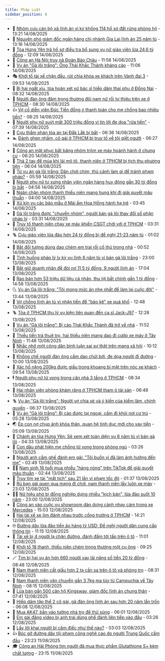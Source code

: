 ```yaml
---
title: Pháp Luật
sidebar_position: 8
---
```


<!-- dantri-phap-luat:START -->
- 🌊 [Nhóm cựu cán bộ xã lĩnh án vì ký khống 114 hồ sơ đất rừng phòng hộ](https://dantri.com.vn/phap-luat/nhom-cuu-can-bo-xa-linh-an-vi-ky-khong-114-ho-so-dat-rung-phong-ho-20250814195351253.htm) - 13:21 14/08/2025
- 🐲 [Nguyên phó giám đốc ngân hàng chi nhánh Gia Lai lĩnh án 25 năm tù](https://dantri.com.vn/phap-luat/nguyen-pho-giam-doc-ngan-hang-chi-nhanh-gia-lai-linh-an-25-nam-tu-20250814195223251.htm) - 13:16 14/08/2025
- 🌁 [Tòa Hưng Yên trả hồ sơ điều tra bổ sung vụ nữ giáo viên lừa 24,6 tỷ đồng](https://dantri.com.vn/phap-luat/toa-hung-yen-tra-ho-so-dieu-tra-bo-sung-vu-nu-giao-vien-lua-246-ty-dong-20250814184501804.htm) - 12:09 14/08/2025
- 🎃 [Công an Hà Nội truy nã Đoàn Bảo Châu](https://dantri.com.vn/phap-luat/cong-an-ha-noi-truy-na-doan-bao-chau-20250814185523491.htm) - 11:58 14/08/2025
- 🦅 [Vụ án &quot;Gà lôi trắng&quot;: Ông Thái Khắc Thành kháng cáo](https://dantri.com.vn/phap-luat/vu-an-ga-loi-trang-ong-thai-khac-thanh-khang-cao-20250814180148931.htm) - 11:06 14/08/2025
- 🎭 [Khởi tố tài xế chặn đầu, rút chìa khóa xe khách trên Vành đai 3](https://dantri.com.vn/phap-luat/khoi-to-tai-xe-chan-dau-rut-chia-khoa-xe-khach-tren-vanh-dai-3-20250814165249412.htm) - 09:53 14/08/2025
- 🤗 [Bị hại ngất xỉu, tòa hoãn xét xử bác sĩ hiếp dâm thai phụ ở Đồng Nai](https://dantri.com.vn/phap-luat/bi-hai-ngat-xiu-toa-hoan-xet-xu-bac-si-hiep-dam-thai-phu-o-dong-nai-20250814152747775.htm) - 08:32 14/08/2025
- 🚀 [Người đàn ông đâm trọng thương đôi nam nữ rồi tự thiêu trên xe ở TPHCM](https://dantri.com.vn/phap-luat/nguoi-dan-ong-dam-trong-thuong-doi-nam-nu-roi-tu-thieu-tren-xe-o-tphcm-20250814151848565.htm) - 08:30 14/08/2025
- 👍 [Vợ cố diễn viên Đức Tiến đồng ý thanh toán cho mẹ chồng bao nhiêu tiền?](https://dantri.com.vn/phap-luat/vo-co-dien-vien-duc-tien-dong-y-thanh-toan-cho-me-chong-bao-nhieu-tien-20250814151027967.htm) - 08:25 14/08/2025
- 🧐 [Người phụ nữ suýt mất 300 triệu đồng vì tin lời đe dọa &quot;rửa tiền&quot;](https://dantri.com.vn/phap-luat/nguoi-phu-nu-suyt-mat-300-trieu-dong-vi-tin-loi-de-doa-rua-tien-20250814121955562.htm) - 07:39 14/08/2025
- 🫶 [Cựu thẩm phán tòa án tại Đắk Lắk bị bắt](https://dantri.com.vn/phap-luat/cuu-tham-phan-toa-an-tai-dak-lak-bi-bat-20250814132237623.htm) - 06:36 14/08/2025
- 🏊 [Đánh ghen nhầm, cô gái ở TPHCM bị truy tố về tội giết người](https://dantri.com.vn/phap-luat/danh-ghen-nham-co-gai-o-tphcm-bi-truy-to-ve-toi-giet-nguoi-20250813154305828.htm) - 06:27 14/08/2025
- 🌋 [Công an mật phục bắt băng nhóm trộm xe máy hoành hành ở chung cư](https://dantri.com.vn/phap-luat/cong-an-mat-phuc-bat-bang-nhom-trom-xe-may-hoanh-hanh-o-chung-cu-20250814113735292.htm) - 06:20 14/08/2025
- 👹 [Thả 2 tay để múa khi lái mô tô, thanh niên ở TPHCM bị tịch thu phương tiện](https://dantri.com.vn/phap-luat/tha-2-tay-de-mua-khi-lai-mo-to-thanh-nien-o-tphcm-bi-tich-thu-phuong-tien-20250814120632255.htm) - 06:04 14/08/2025
- 🫣 [Từ vụ án gà lôi trắng: Dân chơi chim, thú cảnh làm gì để tránh phạm pháp?](https://dantri.com.vn/phap-luat/tu-vu-an-ga-loi-trang-dan-choi-chim-thu-canh-lam-gi-de-tranh-pham-phap-20250814095521255.htm) - 05:59 14/08/2025
- 🎃 [Người phụ nữ tự xưng nhân viên ngân hàng huy động gần 30 tỷ đồng bị bắt](https://dantri.com.vn/phap-luat/nguoi-phu-nu-tu-xung-nhan-vien-ngan-hang-huy-dong-gan-30-ty-dong-bi-bat-20250814113304614.htm) - 04:56 14/08/2025
- 🌝 [Ngăn chặn nhóm thanh thiếu niên mang hung khí đi giải quyết mâu thuẫn](https://dantri.com.vn/phap-luat/ngan-chan-nhom-thanh-thieu-nien-mang-hung-khi-di-giai-quyet-mau-thuan-20250814101429968.htm) - 04:00 14/08/2025
- 🚀 [Xử kín vụ các bảo mẫu ở Mái ấm Hoa Hồng hành hạ trẻ](https://dantri.com.vn/phap-luat/xu-kin-vu-cac-bao-mau-o-mai-am-hoa-hong-hanh-ha-tre-20250814103356075.htm) - 03:45 14/08/2025
- 🥷 [Gà lôi trắng được &quot;chuyển nhóm&quot;, người bán gà lôi thay đổi số phận pháp lý](https://dantri.com.vn/phap-luat/ga-loi-trang-duoc-chuyen-nhom-nguoi-ban-ga-loi-thay-doi-so-phan-phap-ly-20250813173358353.htm) - 03:31 14/08/2025
- 👺 [Truy tố thanh niên chạy xe máy khiến CSGT chới với ở TPHCM](https://dantri.com.vn/phap-luat/truy-to-thanh-nien-chay-xe-may-khien-csgt-choi-voi-o-tphcm-20250814095249855.htm) - 03:31 14/08/2025
- 🪜 [Cựu giáo viên lừa đảo hơn 24 tỷ đồng bị đề nghị 21-23 năm tù](https://dantri.com.vn/phap-luat/cuu-giao-vien-lua-dao-hon-24-ty-dong-bi-de-nghi-21-23-nam-tu-20250814075013703.htm) - 01:02 14/08/2025
- 🦄 [Bắt đối tượng dùng dao chém em trai rồi cố thủ trong nhà](https://dantri.com.vn/phap-luat/bat-doi-tuong-dung-dao-chem-em-trai-roi-co-thu-trong-nha-20250814074220785.htm) - 00:52 14/08/2025
- 🦍 [Tình huống pháp lý ly kỳ vụ lĩnh 6 năm tù vì bán gà lôi trắng](https://dantri.com.vn/phap-luat/tinh-huong-phap-ly-ly-ky-vu-linh-6-nam-tu-vi-ban-ga-loi-trang-20250813153913560.htm) - 23:00 13/08/2025
- 🌁 [Bắt giữ doanh nhân để đòi nợ 11,5 tỷ đồng, 9 người lĩnh án](https://dantri.com.vn/phap-luat/bat-giu-doanh-nhan-de-doi-no-115-ty-dong-9-nguoi-linh-an-20250813235900922.htm) - 17:04 13/08/2025
- 💯 [Rao bán hơn 53 triệu dữ liệu cá nhân, thu lợi bất chính gần 1 tỷ đồng](https://dantri.com.vn/phap-luat/rao-ban-hon-53-trieu-du-lieu-ca-nhan-thu-loi-bat-chinh-gan-1-ty-dong-20250813214543640.htm) - 14:58 13/08/2025
- 🌜 [Vụ án Gà lôi trắng: &quot;Tôi mong mức án nhẹ nhất để làm lại cuộc đời&quot;](https://dantri.com.vn/phap-luat/vu-an-ga-loi-trang-toi-mong-muc-an-nhe-nhat-de-lam-lai-cuoc-doi-20250813194926160.htm) - 13:44 13/08/2025
- 👹 [Vợ chồng lĩnh án tù vì nhận tiền để &quot;bảo kê&quot; xe quá khổ](https://dantri.com.vn/phap-luat/vo-chong-linh-an-tu-vi-nhan-tien-de-bao-ke-xe-qua-kho-20250813185856673.htm) - 12:48 13/08/2025
- 🪜 [Tòa ở TPHCM thụ lý vụ kiện liên quan đến ca sĩ Jack-J97](https://dantri.com.vn/phap-luat/toa-o-tphcm-thu-ly-vu-kien-lien-quan-den-ca-si-jack-j97-20250813191242807.htm) - 12:28 13/08/2025
- 🦩 [Vụ án “Gà lôi trắng”: Bị cáo Thái Khắc Thành đã trở về nhà](https://dantri.com.vn/phap-luat/vu-an-ga-loi-trang-bi-cao-thai-khac-thanh-da-tro-ve-nha-20250813181603254.htm) - 11:52 13/08/2025
- 💂 [Thiếu tiền trả thuê trọ, hai thiếu niên mang dao đi cướp xe máy ở Tây Ninh](https://dantri.com.vn/phap-luat/thieu-tien-tra-thue-tro-hai-thieu-nien-mang-dao-di-cuop-xe-may-o-tay-ninh-20250813182824598.htm) - 11:48 13/08/2025
- 💃 [Nhắc nhở một công dân bình luận sai sự thật trên mạng xã hội](https://dantri.com.vn/phap-luat/nhac-nho-mot-cong-dan-binh-luan-sai-su-that-tren-mang-xa-hoi-20250813163223137.htm) - 10:12 13/08/2025
- 🧐 [Khống chế người đàn ông cầm dao chửi bới, đe dọa người đi đường](https://dantri.com.vn/phap-luat/khong-che-nguoi-dan-ong-cam-dao-chui-boi-de-doa-nguoi-di-duong-20250813163810567.htm) - 10:00 13/08/2025
- 🤗 [Xác hổ nặng 200kg được giấu trong khoang bí mật trên nóc xe khách](https://dantri.com.vn/phap-luat/xac-ho-nang-200kg-duoc-giau-trong-khoang-bi-mat-tren-noc-xe-khach-20250813160920801.htm) - 09:54 13/08/2025
- 🕴 [Người phụ nữ tử vong trong căn nhà 3 tầng ở TPHCM](https://dantri.com.vn/phap-luat/nguoi-phu-nu-tu-vong-trong-can-nha-3-tang-o-tphcm-20250813145444645.htm) - 08:34 13/08/2025
- 🐎 [Hai nhân viên phòng khám răng ở TPHCM tham ô tài sản](https://dantri.com.vn/phap-luat/hai-nhan-vien-phong-kham-rang-o-tphcm-tham-o-tai-san-20250813110601251.htm) - 06:48 13/08/2025
- 🪜 [Vụ án &quot;Gà lôi trắng&quot;: Người vợ chia sẻ và ý kiến của kiểm lâm, chính quyền](https://dantri.com.vn/phap-luat/vu-an-ga-loi-trang-nguoi-vo-chia-se-va-y-kien-cua-kiem-lam-chinh-quyen-20250812221308304.htm) - 06:37 13/08/2025
- 🤭 [Vụ án “Gà lôi trắng”: Bị cáo được tại ngoại, cấm đi khỏi nơi cư trú](https://dantri.com.vn/phap-luat/vu-an-ga-loi-trang-bi-cao-duoc-tai-ngoai-cam-di-khoi-noi-cu-tru-20250813122119602.htm) - 05:28 13/08/2025
- 🌏 [Ép con nợ chụp ảnh khỏa thân, quan hệ tình dục mới cho vay tiền](https://dantri.com.vn/phap-luat/ep-con-no-chup-anh-khoa-than-quan-he-tinh-duc-moi-cho-vay-tien-20250813120347546.htm) - 05:09 13/08/2025
- 🎃 [Chánh án tòa Hưng Yên: Sẽ xem xét toàn diện vụ 6 năm tù vì bán gà lôi](https://dantri.com.vn/phap-luat/chanh-an-toa-hung-yen-se-xem-xet-toan-dien-vu-6-nam-tu-vi-ban-ga-loi-20250813112438915.htm) - 04:33 13/08/2025
- 🗽 [Con dâu phát hiện mẹ chồng tử vong trong phòng ngủ](https://dantri.com.vn/phap-luat/con-dau-phat-hien-me-chong-tu-vong-trong-phong-ngu-20250813095304215.htm) - 03:26 13/08/2025
- 🌁 [Người anh cầm ghế đánh em gái: &quot;Tôi buồn vì đã làm ảnh hưởng đến mẹ&quot;](https://dantri.com.vn/phap-luat/nguoi-anh-cam-ghe-danh-em-gai-toi-buon-vi-da-lam-anh-huong-den-me-20250813090836436.htm) - 02:49 13/08/2025
- 🧑‍💻 [Nam sinh 16 tuổi mua nhiều &quot;hàng nóng&quot; trên TikTok để giải quyết mâu thuẫn](https://dantri.com.vn/phap-luat/nam-sinh-16-tuoi-mua-nhieu-hang-nong-tren-tiktok-de-giai-quyet-mau-thuan-20250813092437078.htm) - 02:44 13/08/2025
- 🌮 [Truy tìm xe tải &quot;mất tích&quot; sau 21 lần vi phạm tốc độ](https://dantri.com.vn/phap-luat/truy-tim-xe-tai-mat-tich-sau-21-lan-vi-pham-toc-do-20250813082116121.htm) - 01:37 13/08/2025
- 🤗 [Rủ bạn gái quen qua mạng đi chơi, nam thanh niên lấy luôn xe máy](https://dantri.com.vn/phap-luat/ru-ban-gai-quen-qua-mang-di-choi-nam-thanh-nien-lay-luon-xe-may-20250812232723505.htm) - 23:03 12/08/2025
- 👨‍🏫 [Nữ hiệu phó bị đồng nghiệp dựng nhiều &quot;kịch bản&quot;, lừa đảo suốt 10 năm](https://dantri.com.vn/phap-luat/nu-hieu-pho-bi-dong-nghiep-dung-nhieu-kich-ban-lua-dao-suot-10-nam-20250812183033316.htm) - 23:00 12/08/2025
- 🎉 [Công an vào cuộc vụ showroom dàn dựng cảnh nhạy cảm trong xe Mercedes](https://dantri.com.vn/phap-luat/cong-an-vao-cuoc-vu-showroom-dan-dung-canh-nhay-cam-trong-xe-mercedes-20250812214847813.htm) - 15:03 12/08/2025
- 🤗 [Hai tài xế xe ôm đánh nhau trước cổng trường ở TPHCM](https://dantri.com.vn/phap-luat/hai-tai-xe-xe-om-danh-nhau-truoc-cong-truong-o-tphcm-20250812210826517.htm) - 14:21 12/08/2025
- 🤓 [Đường dây lừa đảo tiền ảo hàng tỷ USD: Đề nghị người dân cung cấp thông tin](https://dantri.com.vn/phap-luat/duong-day-lua-dao-tien-ao-hang-ty-usd-de-nghi-nguoi-dan-cung-cap-thong-tin-20250812175731456.htm) - 11:15 12/08/2025
- 👹 [Tài xế bị 4 người lạ chặn đường, đánh đấm tới tấp trên ô tô](https://dantri.com.vn/phap-luat/tai-xe-bi-4-nguoi-la-chan-duong-danh-dam-toi-tap-tren-o-to-20250812170346393.htm) - 11:01 12/08/2025
- 🐘 [Khởi tố 18 thanh, thiếu niên chém trọng thương một cụ ông](https://dantri.com.vn/phap-luat/khoi-to-18-thanh-thieu-nien-chem-trong-thuong-mot-cu-ong-20250812153452727.htm) - 09:25 12/08/2025
- 🪄 [Tìm bị hại vụ án hơn 660 người vay lãi nặng số tiền 20 tỷ đồng](https://dantri.com.vn/phap-luat/tim-bi-hai-vu-an-hon-660-nguoi-vay-lai-nang-so-tien-20-ty-dong-20250812152220885.htm) - 08:48 12/08/2025
- 💄 [Nam thanh niên cất giấu hơn 2 tạ cần sa trên ô tô và phòng trọ](https://dantri.com.vn/phap-luat/nam-thanh-nien-cat-giau-hon-2-ta-can-sa-tren-o-to-va-phong-tro-20250812151303364.htm) - 08:31 12/08/2025
- 🐎 [Nam thanh niên vận chuyển gần 3,7kg ma túy từ Campuchia về Tây Ninh](https://dantri.com.vn/phap-luat/nam-thanh-nien-van-chuyen-gan-37kg-ma-tuy-tu-campuchia-ve-tay-ninh-20250812150924293.htm) - 08:15 12/08/2025
- 💯 [Lừa bán gần 500 căn hộ Kingsway, giám đốc lĩnh án chung thân](https://dantri.com.vn/phap-luat/lua-ban-gan-500-can-ho-kingsway-giam-doc-linh-an-chung-than-20250812124336705.htm) - 07:41 12/08/2025
- 💯 [Hiếp dâm tập thể 2 cô gái, gã đàn ông lĩnh án sau hơn 20 năm lẩn trốn](https://dantri.com.vn/phap-luat/hiep-dam-tap-the-2-co-gai-ga-dan-ong-linh-an-sau-hon-20-nam-lan-tron-20250812115402334.htm) - 06:08 12/08/2025
- 🌈 [Mua AK47, bắn vào tường nhà trọ để thử súng](https://dantri.com.vn/phap-luat/mua-ak47-ban-vao-tuong-nha-tro-de-thu-sung-20250812125313842.htm) - 06:01 12/08/2025
- 🧠 [Em gái đăng video bị anh trai dùng ghế đánh liên tiếp vào đầu](https://dantri.com.vn/phap-luat/em-gai-dang-video-bi-anh-trai-dung-ghe-danh-lien-tiep-vao-dau-20250812072508725.htm) - 03:26 12/08/2025
- 🌈 [Lấy lời khai người bị câm điếc như thế nào?](https://dantri.com.vn/phap-luat/lay-loi-khai-nguoi-bi-cam-diec-nhu-the-nao-20250811145032918.htm) - 03:03 12/08/2025
- 👍 [Bóc gỡ đường dây tội phạm công nghệ cao do người Trung Quốc cầm đầu](https://dantri.com.vn/phap-luat/boc-go-duong-day-toi-pham-cong-nghe-cao-do-nguoi-trung-quoc-cam-dau-20250811224421449.htm) - 23:23 11/08/2025
- 🎓 [Công an Hải Phòng tìm người đã mua thực phẩm Glutathione S+ kém chất lượng](https://dantri.com.vn/phap-luat/cong-an-hai-phong-tim-nguoi-da-mua-thuc-pham-glutathione-s-kem-chat-luong-20250811230226484.htm) - 23:15 11/08/2025<!-- dantri-phap-luat:END -->
